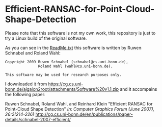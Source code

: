 # Efficient-RANSAC-for-Point-Cloud-Shape-Detection
Please note that this software is not my own work, this repository is just to try a Linux build of the original software.

As you can see in the [ReadMe.txt](ReadMe.txt) this software is written by Ruwen Schnabel and Roland Wahl:

    Copyright 2009 Ruwen Schnabel (schnabel@cs.uni-bonn.de),
                   Roland Wahl (wahl@cs.uni-bonn.de).

    This software may be used for research purposes only.


I downloaded it from https://cg.cs.uni-bonn.de/aigaion2root/attachments/Software%20v1.1.zip and it accompains the following paper:

Ruwen Schnabel, Roland Wahl, and Reinhard Klein
"Efficient RANSAC for Point-Cloud Shape Detection"
*In: Computer Graphics Forum (June 2007), 26:2(214-226)*
http://cg.cs.uni-bonn.de/en/publications/paper-details/schnabel-2007-efficient/
 
